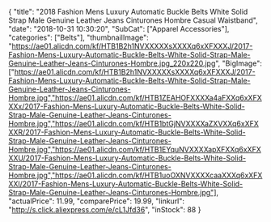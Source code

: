 {
	"title": "2018 Fashion Mens Luxury Automatic Buckle Belts White Solid Strap Male Genuine Leather Jeans Cinturones Hombre Casual Waistband",
	"date": "2018-10-31 10:30:20",
	"SubCat": ["Apparel Accessories"],
	"categories": ["Belts"],
	"thumbnailImage": "https://ae01.alicdn.com/kf/HTB1B2h1NVXXXXXsXXXXq6xXFXXXJ/2017-Fashion-Mens-Luxury-Automatic-Buckle-Belts-White-Solid-Strap-Male-Genuine-Leather-Jeans-Cinturones-Hombre.jpg_220x220.jpg",
	"BigImage": ["https://ae01.alicdn.com/kf/HTB1B2h1NVXXXXXsXXXXq6xXFXXXJ/2017-Fashion-Mens-Luxury-Automatic-Buckle-Belts-White-Solid-Strap-Male-Genuine-Leather-Jeans-Cinturones-Hombre.jpg","https://ae01.alicdn.com/kf/HTB1ZEAHOFXXXXa4aFXXq6xXFXXXx/2017-Fashion-Mens-Luxury-Automatic-Buckle-Belts-White-Solid-Strap-Male-Genuine-Leather-Jeans-Cinturones-Hombre.jpg","https://ae01.alicdn.com/kf/HTB1btGjNVXXXXaZXVXXq6xXFXXXR/2017-Fashion-Mens-Luxury-Automatic-Buckle-Belts-White-Solid-Strap-Male-Genuine-Leather-Jeans-Cinturones-Hombre.jpg","https://ae01.alicdn.com/kf/HTB1EYquNVXXXXapXFXXq6xXFXXXU/2017-Fashion-Mens-Luxury-Automatic-Buckle-Belts-White-Solid-Strap-Male-Genuine-Leather-Jeans-Cinturones-Hombre.jpg","https://ae01.alicdn.com/kf/HTB1uoOXNVXXXXcaaXXXq6xXFXXXl/2017-Fashion-Mens-Luxury-Automatic-Buckle-Belts-White-Solid-Strap-Male-Genuine-Leather-Jeans-Cinturones-Hombre.jpg"],
	"actualPrice": 11.99,
	"comparePrice": 19.99,
	"linkurl": "http://s.click.aliexpress.com/e/cL1Jfd36",
	"inStock": 88
}
